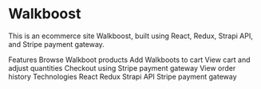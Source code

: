 # Walkboost
This is an ecommerce site Walkboost, built using React, Redux, Strapi API, and Stripe payment gateway.

Features
Browse Walkboot products
Add Walkboots to cart
View cart and adjust quantities
Checkout using Stripe payment gateway
View order history
Technologies
React
Redux
Strapi API
Stripe payment gateway
